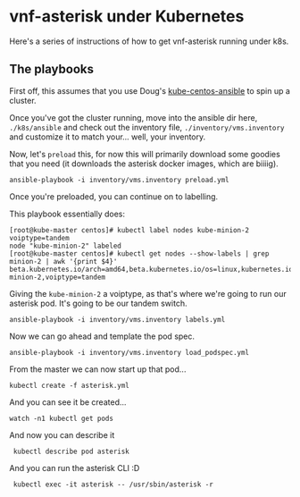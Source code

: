 # vnf-asterisk under Kubernetes

Here's a series of instructions of how to get vnf-asterisk running under k8s.

## The playbooks

First off, this assumes that you use Doug's [kube-centos-ansible](https://github.com/dougbtv/kube-centos-ansible) to spin up a cluster.

Once you've got the cluster running, move into the ansible dir here, `./k8s/ansible` and check out the inventory file, `./inventory/vms.inventory` and customize it to match your... well, your inventory.

Now, let's `preload` this, for now this will primarily download some goodies that you need (it downloads the asterisk docker images, which are biiiig).

    ansible-playbook -i inventory/vms.inventory preload.yml

Once you're preloaded, you can continue on to labelling.

This playbook essentially does:

```
[root@kube-master centos]# kubectl label nodes kube-minion-2 voiptype=tandem
node "kube-minion-2" labeled
[root@kube-master centos]# kubectl get nodes --show-labels | grep minion-2 | awk '{print $4}'
beta.kubernetes.io/arch=amd64,beta.kubernetes.io/os=linux,kubernetes.io/hostname=kube-minion-2,voiptype=tandem
```

Giving the `kube-minion-2` a voiptype, as that's where we're going to run our asterisk pod. It's going to be our tandem switch.

    ansible-playbook -i inventory/vms.inventory labels.yml

Now we can go ahead and template the pod spec.

    ansible-playbook -i inventory/vms.inventory load_podspec.yml

From the master we can now start up that pod...

    kubectl create -f asterisk.yml

And you can see it be created...

    watch -n1 kubectl get pods

And now you can describe it

     kubectl describe pod asterisk

And you can run the asterisk CLI :D

     kubectl exec -it asterisk -- /usr/sbin/asterisk -r

